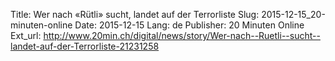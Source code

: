 Title: Wer nach «Rütli» sucht, landet auf der Terrorliste
Slug: 2015-12-15_20-minuten-online
Date: 2015-12-15
Lang: de
Publisher: 20 Minuten Online
Ext_url: http://www.20min.ch/digital/news/story/Wer-nach--Ruetli--sucht--landet-auf-der-Terrorliste-21231258